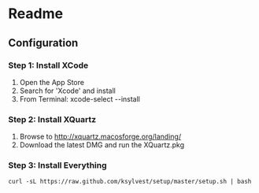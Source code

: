 # Readme
 
## Configuration

### Step 1: Install XCode

 1. Open the App Store
 2. Search for 'Xcode' and install
 3. From Terminal: xcode-select --install

### Step 2: Install XQuartz

 1. Browse to http://xquartz.macosforge.org/landing/
 2. Download the latest DMG and run the XQuartz.pkg

### Step 3: Install Everything

    curl -sL https://raw.github.com/ksylvest/setup/master/setup.sh | bash
